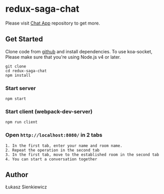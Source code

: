 # redux-saga-chat

Please visit [Chat App](https://github.com/happy86interia/chat.git) repository to get more.

## Get Started

Clone code from [github](https://github.com/happy86interia/chat.git) and install dependencies.
To use koa-socket, Please make sure that you're using Node.js v4 or later.

```
git clone
cd redux-saga-chat
npm install
```

### Start server

```
npm start
```

### Start client (webpack-dev-server)

```
npm run client
```

### Open `http://localhost:8080/` in 2 tabs

```
1. In the first tab, enter your name and room name.
2. Repeat the operation in the second tab
3. In the first tab, move to the established room in the second tab
4. You can start a conversation together
```

## Author

Łukasz Sienkiewicz

